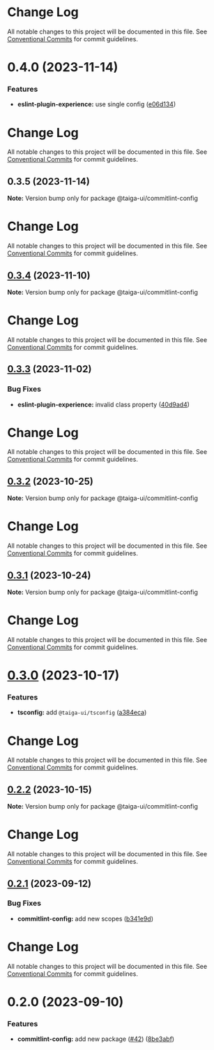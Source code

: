 # Change Log

All notable changes to this project will be documented in this file. See
[Conventional Commits](https://conventionalcommits.org) for commit guidelines.

# 0.4.0 (2023-11-14)

### Features

- **eslint-plugin-experience:** use single config
  ([e06d134](https://github.com/taiga-family/linters/commit/e06d134e3ae2e4d88dcdfbedb488a8e19336d953))

# Change Log

All notable changes to this project will be documented in this file. See
[Conventional Commits](https://conventionalcommits.org) for commit guidelines.

## 0.3.5 (2023-11-14)

**Note:** Version bump only for package @taiga-ui/commitlint-config

# Change Log

All notable changes to this project will be documented in this file. See
[Conventional Commits](https://conventionalcommits.org) for commit guidelines.

## [0.3.4](https://github.com/taiga-family/linters/compare/@taiga-ui/commitlint-config@0.3.3...@taiga-ui/commitlint-config@0.3.4) (2023-11-10)

**Note:** Version bump only for package @taiga-ui/commitlint-config

# Change Log

All notable changes to this project will be documented in this file. See
[Conventional Commits](https://conventionalcommits.org) for commit guidelines.

## [0.3.3](https://github.com/taiga-family/linters/compare/@taiga-ui/commitlint-config@0.3.2...@taiga-ui/commitlint-config@0.3.3) (2023-11-02)

### Bug Fixes

- **eslint-plugin-experience:** invalid class property
  ([40d9ad4](https://github.com/taiga-family/linters/commit/40d9ad4bf4dbd1e160130c87d7cffa77e0951b32))

# Change Log

All notable changes to this project will be documented in this file. See
[Conventional Commits](https://conventionalcommits.org) for commit guidelines.

## [0.3.2](https://github.com/taiga-family/linters/compare/@taiga-ui/commitlint-config@0.3.1...@taiga-ui/commitlint-config@0.3.2) (2023-10-25)

**Note:** Version bump only for package @taiga-ui/commitlint-config

# Change Log

All notable changes to this project will be documented in this file. See
[Conventional Commits](https://conventionalcommits.org) for commit guidelines.

## [0.3.1](https://github.com/taiga-family/linters/compare/@taiga-ui/commitlint-config@0.3.0...@taiga-ui/commitlint-config@0.3.1) (2023-10-24)

**Note:** Version bump only for package @taiga-ui/commitlint-config

# Change Log

All notable changes to this project will be documented in this file. See
[Conventional Commits](https://conventionalcommits.org) for commit guidelines.

# [0.3.0](https://github.com/taiga-family/linters/compare/@taiga-ui/commitlint-config@0.2.2...@taiga-ui/commitlint-config@0.3.0) (2023-10-17)

### Features

- **tsconfig:** add `@taiga-ui/tsconfig`
  ([a384eca](https://github.com/taiga-family/linters/commit/a384ecac1e036a66d5a7e95f9bb6790f34a592d9))

# Change Log

All notable changes to this project will be documented in this file. See
[Conventional Commits](https://conventionalcommits.org) for commit guidelines.

## [0.2.2](https://github.com/taiga-family/linters/compare/@taiga-ui/commitlint-config@0.2.1...@taiga-ui/commitlint-config@0.2.2) (2023-10-15)

**Note:** Version bump only for package @taiga-ui/commitlint-config

# Change Log

All notable changes to this project will be documented in this file. See
[Conventional Commits](https://conventionalcommits.org) for commit guidelines.

## [0.2.1](https://github.com/taiga-family/linters/compare/@taiga-ui/commitlint-config@0.2.0...@taiga-ui/commitlint-config@0.2.1) (2023-09-12)

### Bug Fixes

- **commitlint-config:** add new scopes
  ([b341e9d](https://github.com/taiga-family/linters/commit/b341e9d7b02f2ed8515678d40bdb0e1c12d7ecf1))

# Change Log

All notable changes to this project will be documented in this file. See
[Conventional Commits](https://conventionalcommits.org) for commit guidelines.

# 0.2.0 (2023-09-10)

### Features

- **commitlint-config:** add new package ([#42](https://github.com/taiga-family/linters/issues/42))
  ([8be3abf](https://github.com/taiga-family/linters/commit/8be3abf6795282d252280cf6fb2a74acfd19e341))
